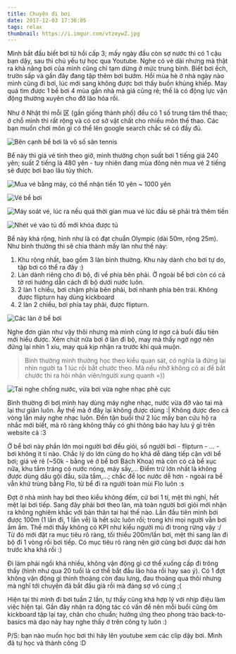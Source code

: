 ```yaml
---
title: Chuyện đi bơi
date: 2017-12-03 17:36:05
tags: relax
thumbnail: https://i.imgur.com/vtzeywZ.jpg
---
```


Mình bắt đầu biết bơi từ hồi cấp 3; mấy ngày đầu còn sợ nước thì có 1 cậu bạn dậy, sau thì chủ yếu tự học qua Youtube. Nghe có vẻ dài nhưng mà thật ra khả năng bơi của mình cũng chỉ tạm dừng ở mức trung bình. Biết bơi ếch, trườn sấp và gần đây đang tập thêm bơi bướm. Hồi mùa hè ở nhà ngày nào mình cũng đi bơi, lúc mới sang không được bơi thấy buồn khủng khiếp. May quá tìm được 1 bể bơi 4 mùa gần nhà mà giá cũng rẻ; thế là có động lực vận động thường xuyên cho đỡ lão hóa rồi.

<!-- more -->

Như ở Nhật thì mỗi 区 (gần giống thành phố) đều có 1 số trung tâm thể thao; ở chỗ mình thì rất rộng và có cơ sở vật chất cho nhiều môn thế thao. Các bạn muốn chơi môn gì có thể lên google search chắc sẽ có đầy đủ.

![Bên cạnh bể bơi là vô số sân tennis](https://i.imgur.com/YanrqF9r.jpg)

Bể này thì giá vé tính theo giờ, mình thường chọn suất bơi 1 tiếng giá 240 yên; suất 2 tiếng là 480 yên - tuy nhiên đang mùa đông nên mua vé 2 tiếng sẽ được bơi bao lâu tùy thích.

![Mua vé bằng máy, có thể nhận tiền 10 yên ~ 1000 yên](https://i.imgur.com/IuIinTYg.jpg)

![Vé bể bơi](https://i.imgur.com/4KIptjd.jpg)

![Máy soát vé, lúc ra nếu quá thời gian mua vé lúc đầu sẽ phải trả thêm tiền](https://i.imgur.com/tLNUQ9c.jpg)

![Nhét vé vào tủ đồ mới khóa được tủ](https://i.imgur.com/jVI6WE0g.jpg)

Bể này khá rộng, hình như là có đạt chuẩn Olympic (dài 50m, rộng 25m). Như bình thường thì sẽ chia thành mấy làn như thế này:

1. Khu rộng nhất, bao gồm 3 làn bình thường. Khu này dành cho bơi tự do, tập bơi có thể ra đây :)
2. Làn dành riêng cho đi bộ, đi về phía bên phải. Ở ngoài bể bơi còn có cả tờ rơi hướng dẫn cách đi bộ dưới nước luôn.
3. 2 làn 1 chiều, bơi chậm phía bên phải, bơi nhanh phía bên trái. Không được flipturn hay dùng kickboard
4. 2 làn 2 chiều, bơi phía tay phải, được flipturn.

![Các làn ở bể bơi](https://babykids.jp/wp-content/uploads/2016/07/IMG_5970.jpg)

Nghe đơn giản như vậy thôi nhưng mà mình cũng lơ ngơ cả buổi đầu tiên mới hiểu được. Xém chút nữa bơi ở làn đi bộ, may mà thấy ngờ ngợ nên đứng lại nhìn 1 xíu, may quá kịp nhận ra trước khi quá muộn.

>Bình thường mình thường học theo kiểu quan sát, có nghĩa là đứng lại nhìn người ta 1 lúc rồi bắt chước theo. Mà nếu nhỡ không có ai để bắt chước thì ra hỏi nhân viên/người xung quanh =))

![Tai nghe chống nước, vừa bơi vừa nghe nhạc phê cực](https://i.imgur.com/IMCT0N5.jpg)

Bình thường đi bơi mình hay dùng máy nghe nhạc, nước vừa đỡ vào tai mà lại thư giãn luôn. Ấy thế mà ở đây lại không được dùng :| Không được đeo cả vòng lẫn máy nghe nhạc luôn. Đến tận buổi thứ 2 lúc mấy bạn cứu hộ ra nhắc mới biết, mà rõ ràng không thấy có ghi thông báo hay lưu ý gì trên website cả :3

Ở bể bơi này phần lớn mọi người bơi đều giỏi, số người bơi - flipturn - ... - bơi không ít tí nào. Chắc lý do lớn cũng do họ khá dễ dàng tiếp cận với bể bơi; giá vẻ rẻ (~50k - bằng vé ở bể bơi Bách Khoa) mà còn có cả bể xục nữa, khu tắm tráng có nước nóng, máy sấy,... Điểm trừ lớn nhất là không được dùng dầu gội đầu, sữa tắm,...; chắc để lọc nước dễ hơn - ngoài ra bể vẫn khử trùng bằng Flo, từ bể đi ra người toàn mùi Flo luôn :s

Đợt ở nhà mình hay bơi theo kiểu không đếm, cứ bơi 1 tí, mệt thì nghỉ, hết mệt lại bơi tiếp. Sang đây phải bơi theo làn, mà toàn người bơi giỏi mới nhận ra không nghiêm khắc với bản thân tai hại thế nào. Lần đầu tiên mình bơi được 100m (1 lần đi, 1 lần về) là hết sức luôn rồi; trong khi mọi người vẫn bơi ầm ầm. Thế mới thấy không có KPI như kiểu người mù đi trong rừng vậy :/ Từ đó mới đặt ra mục tiêu rõ ràng, tối thiểu 200m/lần bơi, mệt thì sang làn đi bộ đi 1 vòng rồi bơi tiếp. Có mục tiêu rõ ràng nên giờ cũng bơi được dài hơn trước kha khá rồi :)

Đi làm phải ngồi khá nhiều, không vận động gì cơ thể xuống cấp đi trông thấy (hình như qua 20 tuổi là cơ thể bắt đầu lão hóa rồi hay sao ý). Có 1 đợt không vận động gì thỉnh thoảng còn đau lưng, đau thoáng qua thôi nhưng mà nghĩ tới chuyện đã bắt đầu già rồi mà đáng sợ vô cùng ;(

Hiện tại thì mình đi bơi tuần 2 lần, tự thấy cũng khá hợp lý với nhịp điệu làm việc hiện tại. Gần đây nhận ra động tác có vấn đề nên mỗi buổi cũng ôm kickboard tập lại tay, chân cho chuẩn; hưởng ứng theo phong trào back-to-basics mà dạo này hay nghe thấy ở trên công ty luôn :)

P/S: bạn nào muốn học bơi thì hãy lên youtube xem các clip dậy bơi. Mình đã tự học và thành công :D
